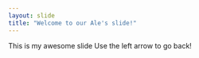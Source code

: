 ```yaml
---
layout: slide
title: "Welcome to our Ale's slide!"
---
```

This is my awesome slide
Use the left arrow to go back!